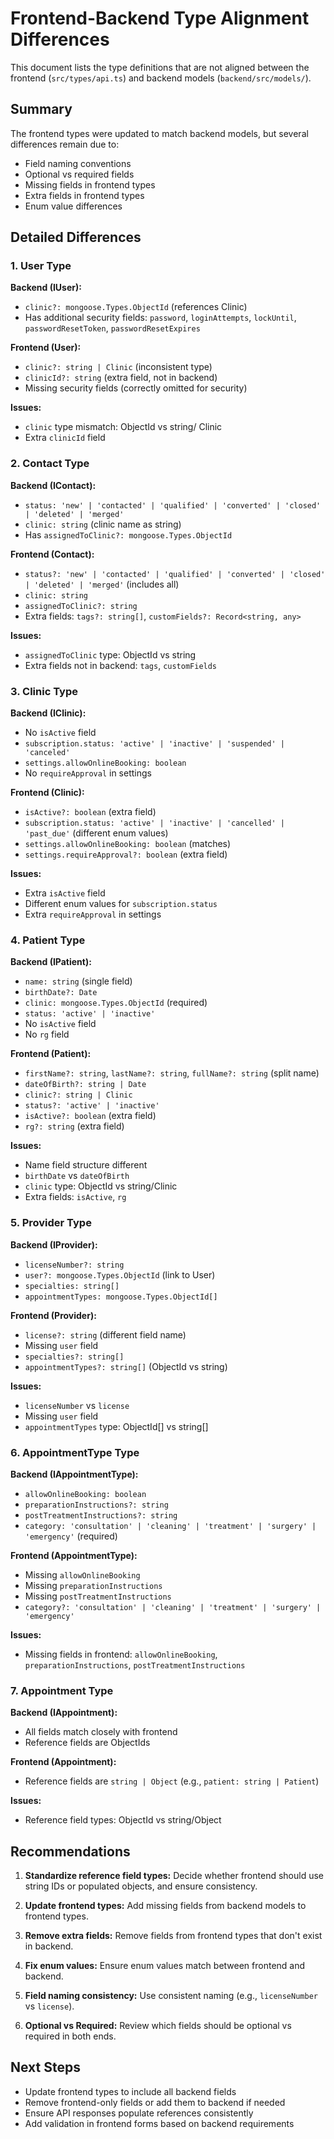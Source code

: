 # Frontend-Backend Type Alignment Differences

This document lists the type definitions that are not aligned between the frontend (`src/types/api.ts`) and backend models (`backend/src/models/`).

## Summary
The frontend types were updated to match backend models, but several differences remain due to:
- Field naming conventions
- Optional vs required fields
- Missing fields in frontend types
- Extra fields in frontend types
- Enum value differences

## Detailed Differences

### 1. User Type
**Backend (IUser):**
- `clinic?: mongoose.Types.ObjectId` (references Clinic)
- Has additional security fields: `password`, `loginAttempts`, `lockUntil`, `passwordResetToken`, `passwordResetExpires`

**Frontend (User):**
- `clinic?: string | Clinic` (inconsistent type)
- `clinicId?: string` (extra field, not in backend)
- Missing security fields (correctly omitted for security)

**Issues:**
- `clinic` type mismatch: ObjectId vs string/ Clinic
- Extra `clinicId` field

### 2. Contact Type
**Backend (IContact):**
- `status: 'new' | 'contacted' | 'qualified' | 'converted' | 'closed' | 'deleted' | 'merged'`
- `clinic: string` (clinic name as string)
- Has `assignedToClinic?: mongoose.Types.ObjectId`

**Frontend (Contact):**
- `status?: 'new' | 'contacted' | 'qualified' | 'converted' | 'closed' | 'deleted' | 'merged'` (includes all)
- `clinic: string`
- `assignedToClinic?: string`
- Extra fields: `tags?: string[]`, `customFields?: Record<string, any>`

**Issues:**
- `assignedToClinic` type: ObjectId vs string
- Extra fields not in backend: `tags`, `customFields`

### 3. Clinic Type
**Backend (IClinic):**
- No `isActive` field
- `subscription.status: 'active' | 'inactive' | 'suspended' | 'canceled'`
- `settings.allowOnlineBooking: boolean`
- No `requireApproval` in settings

**Frontend (Clinic):**
- `isActive?: boolean` (extra field)
- `subscription.status: 'active' | 'inactive' | 'cancelled' | 'past_due'` (different enum values)
- `settings.allowOnlineBooking: boolean` (matches)
- `settings.requireApproval?: boolean` (extra field)

**Issues:**
- Extra `isActive` field
- Different enum values for `subscription.status`
- Extra `requireApproval` in settings

### 4. Patient Type
**Backend (IPatient):**
- `name: string` (single field)
- `birthDate?: Date`
- `clinic: mongoose.Types.ObjectId` (required)
- `status: 'active' | 'inactive'`
- No `isActive` field
- No `rg` field

**Frontend (Patient):**
- `firstName?: string`, `lastName?: string`, `fullName?: string` (split name)
- `dateOfBirth?: string | Date`
- `clinic?: string | Clinic`
- `status?: 'active' | 'inactive'`
- `isActive?: boolean` (extra field)
- `rg?: string` (extra field)

**Issues:**
- Name field structure different
- `birthDate` vs `dateOfBirth`
- `clinic` type: ObjectId vs string/Clinic
- Extra fields: `isActive`, `rg`

### 5. Provider Type
**Backend (IProvider):**
- `licenseNumber?: string`
- `user?: mongoose.Types.ObjectId` (link to User)
- `specialties: string[]`
- `appointmentTypes: mongoose.Types.ObjectId[]`

**Frontend (Provider):**
- `license?: string` (different field name)
- Missing `user` field
- `specialties?: string[]`
- `appointmentTypes?: string[]` (ObjectId vs string)

**Issues:**
- `licenseNumber` vs `license`
- Missing `user` field
- `appointmentTypes` type: ObjectId[] vs string[]

### 6. AppointmentType Type
**Backend (IAppointmentType):**
- `allowOnlineBooking: boolean`
- `preparationInstructions?: string`
- `postTreatmentInstructions?: string`
- `category: 'consultation' | 'cleaning' | 'treatment' | 'surgery' | 'emergency'` (required)

**Frontend (AppointmentType):**
- Missing `allowOnlineBooking`
- Missing `preparationInstructions`
- Missing `postTreatmentInstructions`
- `category?: 'consultation' | 'cleaning' | 'treatment' | 'surgery' | 'emergency'`

**Issues:**
- Missing fields in frontend: `allowOnlineBooking`, `preparationInstructions`, `postTreatmentInstructions`

### 7. Appointment Type
**Backend (IAppointment):**
- All fields match closely with frontend
- Reference fields are ObjectIds

**Frontend (Appointment):**
- Reference fields are `string | Object` (e.g., `patient: string | Patient`)

**Issues:**
- Reference field types: ObjectId vs string/Object

## Recommendations

1. **Standardize reference field types:** Decide whether frontend should use string IDs or populated objects, and ensure consistency.

2. **Update frontend types:** Add missing fields from backend models to frontend types.

3. **Remove extra fields:** Remove fields from frontend types that don't exist in backend.

4. **Fix enum values:** Ensure enum values match between frontend and backend.

5. **Field naming consistency:** Use consistent naming (e.g., `licenseNumber` vs `license`).

6. **Optional vs Required:** Review which fields should be optional vs required in both ends.

## Next Steps

- Update frontend types to include all backend fields
- Remove frontend-only fields or add them to backend if needed
- Ensure API responses populate references consistently
- Add validation in frontend forms based on backend requirements
